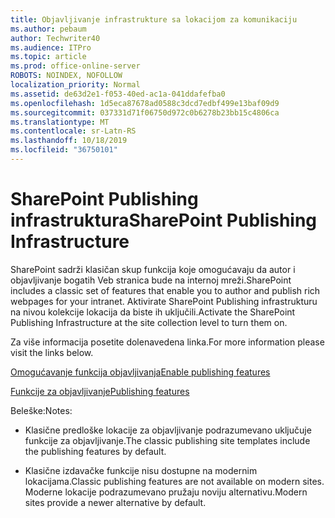 ```yaml
---
title: Objavljivanje infrastrukture sa lokacijom za komunikaciju
ms.author: pebaum
author: Techwriter40
ms.audience: ITPro
ms.topic: article
ms.prod: office-online-server
ROBOTS: NOINDEX, NOFOLLOW
localization_priority: Normal
ms.assetid: de63d2e1-f053-40ed-ac1a-041ddafefba0
ms.openlocfilehash: 1d5eca87678ad0588c3dcd7edbf499e13baf09d9
ms.sourcegitcommit: 037331d71f06750d972c0b6278b23bb15c4806ca
ms.translationtype: MT
ms.contentlocale: sr-Latn-RS
ms.lasthandoff: 10/18/2019
ms.locfileid: "36750101"
---
```

# <a name="sharepoint-publishing-infrastructure"></a><span data-ttu-id="178f0-102">SharePoint Publishing infrastruktura</span><span class="sxs-lookup"><span data-stu-id="178f0-102">SharePoint Publishing Infrastructure</span></span>


<span data-ttu-id="178f0-103">SharePoint sadrži klasičan skup funkcija koje omogućavaju da autor i objavljivanje bogatih Veb stranica bude na internoj mreži.</span><span class="sxs-lookup"><span data-stu-id="178f0-103">SharePoint includes a classic set of features that enable you to author and publish rich webpages for your intranet.</span></span> <span data-ttu-id="178f0-104">Aktivirate SharePoint Publishing infrastrukturu na nivou kolekcije lokacija da biste ih uključili.</span><span class="sxs-lookup"><span data-stu-id="178f0-104">Activate the SharePoint Publishing Infrastructure at the site collection level to turn them on.</span></span>

<span data-ttu-id="178f0-105">Za više informacija posetite dolenavedena linka.</span><span class="sxs-lookup"><span data-stu-id="178f0-105">For more information please visit the links below.</span></span>

[<span data-ttu-id="178f0-106">Omogućavanje funkcija objavljivanja</span><span class="sxs-lookup"><span data-stu-id="178f0-106">Enable publishing features</span></span>](https://support.office.com/article/Enable-publishing-features-479677A6-8B33-4AC7-907D-071C1C7E4518)

[<span data-ttu-id="178f0-107">Funkcije za objavljivanje</span><span class="sxs-lookup"><span data-stu-id="178f0-107">Publishing features</span></span>](https://support.office.com/article/Features-enabled-in-a-SharePoint-Online-publishing-site-3AB3810C-3C2C-4361-9D0E-0CBE666EA0B0?wt.mc_id=O365_Portal_MMaven#__toc336865553)

<span data-ttu-id="178f0-108">Beleške:</span><span class="sxs-lookup"><span data-stu-id="178f0-108">Notes:</span></span>

- <span data-ttu-id="178f0-109">Klasične predloške lokacije za objavljivanje podrazumevano uključuje funkcije za objavljivanje.</span><span class="sxs-lookup"><span data-stu-id="178f0-109">The classic publishing site templates include the publishing features by default.</span></span>

- <span data-ttu-id="178f0-110">Klasične izdavačke funkcije nisu dostupne na modernim lokacijama.</span><span class="sxs-lookup"><span data-stu-id="178f0-110">Classic publishing features are not available on modern sites.</span></span> <span data-ttu-id="178f0-111">Moderne lokacije podrazumevano pružaju noviju alternativu.</span><span class="sxs-lookup"><span data-stu-id="178f0-111">Modern sites provide a newer alternative by default.</span></span>

